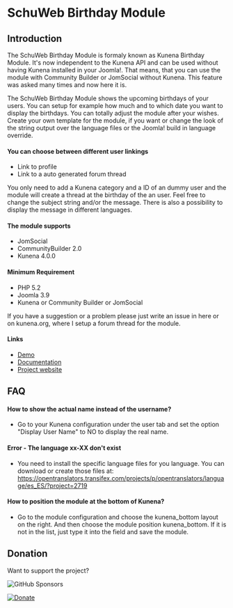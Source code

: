 # SchuWeb Birthday Module #
## Introduction ##
The SchuWeb Birthday Module is formaly known as Kunena Birthday Module. It's now independent to the Kunena API and can be used without having Kunena installed in your Joomla!. That means, that you can use the module with Community Builder or JomSocial without Kunena. This feature was asked many times and now here it is.

The SchuWeb Birthday Module shows the upcoming birthdays of your users. You can setup for example how much and to which date you want to display the birthdays. You can totally adjust the module after your wishes. Create your own template for the module, if you want or change the look of the string output over the language files or the Joomla! build in language override.

#### You can choose between different user linkings ####
- Link to profile
- Link to a auto generated forum thread

You only need to add a Kunena category and a ID of an dummy user and the module will create a thread at the birthday of the an user. Feel free to change the subject string and/or the message. There is also a possibility to display the message in different languages.

#### The module supports ####
- JomSocial
- CommunityBuilder 2.0
- Kunena 4.0.0

#### Minimum Requirement ####
- PHP 5.2
- Joomla 3.9
- Kunena or Community Builder or JomSocial

If you have a suggestion or a problem please just write an issue in here or on kunena.org, where I setup a forum thread for the module.

#### Links
- [Demo](https://demo.schultschik.com/)
- [Documentation](https://extensions.schultschik.com/documentation/kunena-birthday-module)
- [Project website](https://extensions.schultschik.com/schuweb-birthday-module)

## FAQ ##

#### How to show the actual name instead of the username? ####
- Go to your Kunena configuration under the user tab and set the option "Display User Name" to NO to display the real name.

#### Error - The language xx-XX don't exist ####
- You need to install the specific language files for you language. You can download or create those files at: https://opentranslators.transifex.com/projects/p/opentranslators/language/es_ES/?project=2719

#### How to position the module at the bottom of Kunena? ####
- Go to the module configuration and choose the kunena_bottom layout on the right. And then choose the module position kunena_bottom. If it is not in the list, just type it into the field and save the module.

## Donation
Want to support the project? 

![GitHub Sponsors](https://img.shields.io/github/sponsors/svanschu?style=social)

[![Donate](https://img.shields.io/badge/Donate-PayPal-green)](https://paypal.me/SchuWeb?locale.x=de_DE)
